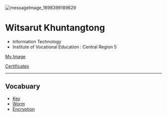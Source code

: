 ![messageImage_1698399189629](https://github.com/Witsarut42/witsarut42.github.io/assets/135482692/4f10e79b-8fde-4000-844d-866f22719d17)

# Witsarut Khuntangtong
+ Information Technology
+ Institute of Vocational Education : Central Region 5

[My Image](HelloWorld)

[Certificates](Certificate)

- - -
## Vocabuary
+ [Key](Key)
+ [Worm](Worm)
+ [Encryption](Encryption)

